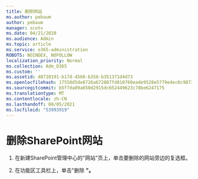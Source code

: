 ```yaml
---
title: 删除网站
ms.author: pebaum
author: pebaum
manager: scotv
ms.date: 04/21/2020
ms.audience: Admin
ms.topic: article
ms.service: o365-administration
ROBOTS: NOINDEX, NOFOLLOW
localization_priority: Normal
ms.collection: Adm_O365
ms.custom: ''
ms.assetid: 48710191-b17d-4560-b356-b351371d4d73
ms.openlocfilehash: 17558d5de8726a672887fd810760eade9528e5779edec0c98735df17d1e5ccc3
ms.sourcegitcommit: b5f7da89a650d2915dc652449623c78be6247175
ms.translationtype: MT
ms.contentlocale: zh-CN
ms.lasthandoff: 08/05/2021
ms.locfileid: "53993919"
---
```

# <a name="delete-a-sharepoint-site"></a>删除SharePoint网站

1. 在新建SharePoint管理中心的"网站"页上，单击要删除的网站旁边的复选框。
    
2. 在功能区工具栏上，单击"删除 **"。**
    


